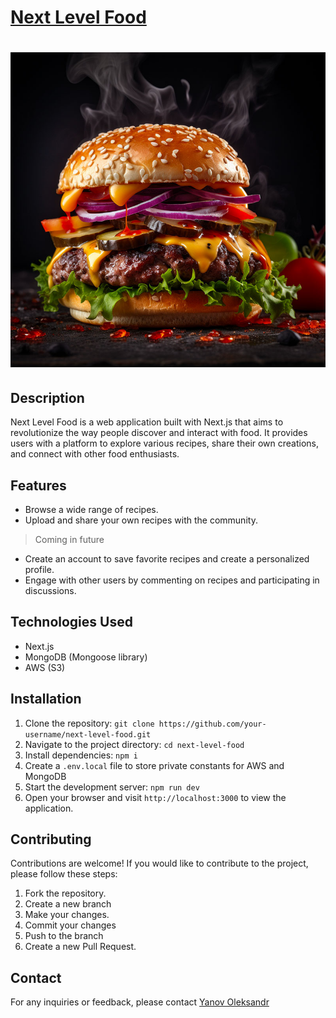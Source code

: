 <h1><a href="https://next-level-foodies-sigma.vercel.app/" target="_blank">Next Level Food</a><h1/>

![Next Level Food](assets/burger.jpg)

## Description

Next Level Food is a web application built with Next.js that aims to revolutionize the way people discover and interact with food. It provides users with a platform to explore various recipes, share their own creations, and connect with other food enthusiasts.

## Features

- Browse a wide range of recipes.
- Upload and share your own recipes with the community.

> Coming in future

 - Create an account to save favorite recipes and create a personalized profile.
-  Engage with other users by commenting on recipes and participating in discussions.

## Technologies Used

- Next.js
- MongoDB (Mongoose library)
- AWS (S3)

## Installation

1. Clone the repository:
	`git clone https://github.com/your-username/next-level-food.git`
2. Navigate to the project directory:
	`cd next-level-food`
3. Install dependencies:
	`npm i`
4. Create a `.env.local` file to store private constants for AWS and MongoDB
5. Start the development server:
	`npm run dev`
6. Open your browser and visit `http://localhost:3000` to view the application.

## Contributing

Contributions are welcome! If you would like to contribute to the project, please follow these steps:

1. Fork the repository.
2. Create a new branch
3. Make your changes.
4. Commit your changes
5. Push to the branch
6. Create a new Pull Request.

## Contact

For any inquiries or feedback, please contact [Yanov Oleksandr](mailto:oleksandr.yanov.eu@gmail.com)
